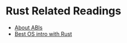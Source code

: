 # Rust Related Readings

- [About ABIs](https://gankra.github.io/blah/rust-layouts-and-abis/)
- [Best OS intro with Rust](https://os.phil-opp.com/)
